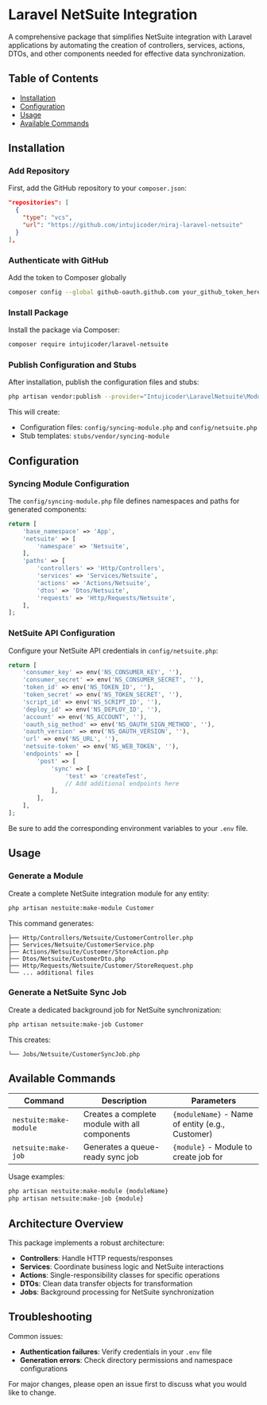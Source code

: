 
# Laravel NetSuite Integration

A comprehensive package that simplifies NetSuite integration with Laravel applications by automating the creation of controllers, services, actions, DTOs, and other components needed for effective data synchronization.

## Table of Contents
- [Installation](#installation)
- [Configuration](#configuration)
- [Usage](#usage)
- [Available Commands](#available-commands)

## Installation

### Add Repository

First, add the GitHub repository to your `composer.json`:

```json
"repositories": [
  {
    "type": "vcs",
    "url": "https://github.com/intujicoder/niraj-laravel-netsuite"
  }
],
```

### Authenticate with GitHub

Add the token to Composer globally

```bash
composer config --global github-oauth.github.com your_github_token_here

```

### Install Package

Install the package via Composer:

```bash
composer require intujicoder/laravel-netsuite
```

### Publish Configuration and Stubs

After installation, publish the configuration files and stubs:

```bash
php artisan vendor:publish --provider="Intujicoder\LaravelNetsuite\ModuleServiceProvider"
```

This will create:
- Configuration files: `config/syncing-module.php` and `config/netsuite.php`
- Stub templates: `stubs/vendor/syncing-module`

## Configuration

### Syncing Module Configuration

The `config/syncing-module.php` file defines namespaces and paths for generated components:

```php
return [
    'base_namespace' => 'App',
    'netsuite' => [
        'namespace' => 'Netsuite',
    ],
    'paths' => [
        'controllers' => 'Http/Controllers',
        'services' => 'Services/Netsuite',
        'actions' => 'Actions/Netsuite',
        'dtos' => 'Dtos/Netsuite',
        'requests' => 'Http/Requests/Netsuite',
    ],
];
```

### NetSuite API Configuration

Configure your NetSuite API credentials in `config/netsuite.php`:

```php
return [
    'consumer_key' => env('NS_CONSUMER_KEY', ''),
    'consumer_secret' => env('NS_CONSUMER_SECRET', ''),
    'token_id' => env('NS_TOKEN_ID', ''),
    'token_secret' => env('NS_TOKEN_SECRET', ''),
    'script_id' => env('NS_SCRIPT_ID', ''),
    'deploy_id' => env('NS_DEPLOY_ID', ''),
    'account' => env('NS_ACCOUNT', ''),
    'oauth_sig_method' => env('NS_OAUTH_SIGN_METHOD', ''),
    'oauth_version' => env('NS_OAUTH_VERSION', ''),
    'url' => env('NS_URL', ''),
    'netsuite-token' => env('NS_WEB_TOKEN', ''),
    'endpoints' => [
        'post' => [
            'sync' => [
                'test' => 'createTest',
                // Add additional endpoints here
            ],
        ],
    ],
];
```

Be sure to add the corresponding environment variables to your `.env` file.

## Usage

### Generate a Module

Create a complete NetSuite integration module for any entity:

```bash
php artisan nestuite:make-module Customer
```

This command generates:
```
├── Http/Controllers/Netsuite/CustomerController.php
├── Services/Netsuite/CustomerService.php
├── Actions/Netsuite/Customer/StoreAction.php
├── Dtos/Netsuite/CustomerDto.php
├── Http/Requests/Netsuite/Customer/StoreRequest.php
└── ... additional files
```

### Generate a NetSuite Sync Job

Create a dedicated background job for NetSuite synchronization:

```bash
php artisan netsuite:make-job Customer
```

This creates:
```
└── Jobs/Netsuite/CustomerSyncJob.php
```

## Available Commands

| Command | Description | Parameters |
|---------|-------------|------------|
| `nestuite:make-module` | Creates a complete module with all components | `{moduleName}` - Name of entity (e.g., Customer) |
| `netsuite:make-job` | Generates a queue-ready sync job | `{module}` - Module to create job for |

Usage examples:
```bash
php artisan nestuite:make-module {moduleName}
php artisan netsuite:make-job {module}
```

## Architecture Overview

This package implements a robust architecture:

- **Controllers**: Handle HTTP requests/responses
- **Services**: Coordinate business logic and NetSuite interactions
- **Actions**: Single-responsibility classes for specific operations
- **DTOs**: Clean data transfer objects for transformation
- **Jobs**: Background processing for NetSuite synchronization

## Troubleshooting

Common issues:
- **Authentication failures**: Verify credentials in your `.env` file
- **Generation errors**: Check directory permissions and namespace configurations

For major changes, please open an issue first to discuss what you would like to change.
